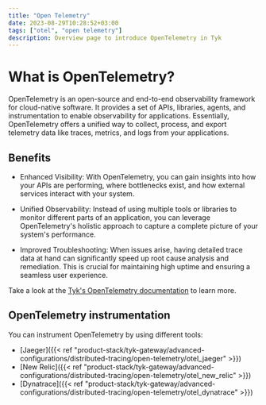 ```yaml
---
title: "Open Telemetry"
date: 2023-08-29T10:28:52+03:00
tags: ["otel", "open telemetry"]
description: Overview page to introduce OpenTelemetry in Tyk
---
```


# What is OpenTelemetry?

OpenTelemetry is an open-source and end-to-end observability framework for cloud-native software. It provides a set of APIs, libraries, agents, and instrumentation to enable observability for applications. Essentially, OpenTelemetry offers a unified way to collect, process, and export telemetry data like traces, metrics, and logs from your applications.

## Benefits

- Enhanced Visibility: With OpenTelemetry, you can gain insights into how your APIs are performing, where bottlenecks exist, and how external services interact with your system.

- Unified Observability: Instead of using multiple tools or libraries to monitor different parts of an application, you can leverage OpenTelemetry's holistic approach to capture a complete picture of your system's performance.

- Improved Troubleshooting: When issues arise, having detailed trace data at hand can significantly speed up root cause analysis and remediation. This is crucial for maintaining high uptime and ensuring a seamless user experience.

Take a look at the [Tyk's OpenTelemetry documentation](TODO) to learn more.

## OpenTelemetry instrumentation

You can instrument OpenTelemetry by using different tools:

- [Jaeger]({{< ref "product-stack/tyk-gateway/advanced-configurations/distributed-tracing/open-telemetry/otel_jaeger" >}})
- [New Relic]({{< ref "product-stack/tyk-gateway/advanced-configurations/distributed-tracing/open-telemetry/otel_new_relic" >}})
- [Dynatrace]({{< ref "product-stack/tyk-gateway/advanced-configurations/distributed-tracing/open-telemetry/otel_dynatrace" >}})
